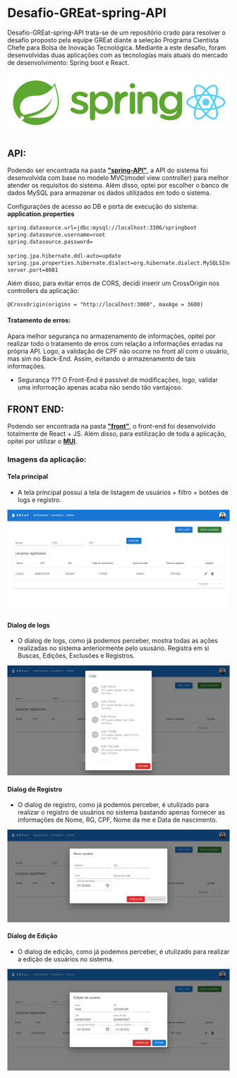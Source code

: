 # Desafio-GREat-spring-API


Desafio-GREat-spring-API trata-se de um repositório crado para resolver o desafio proposto pela equipe GREat diante a seleção Programa Cientista Chefe para Bolsa de Inovação Tecnológica. Mediante a este desafio, foram desenvolvidas duas aplicações com as tecnologias mais atuais do mercado de desenvolvimento: Spring boot e React.
<center>
  <img alt="logowhiledgp" src="imgs/springAndReact.png" />
</center>


## API:

Podendo ser encontrada na pasta <a href="https://github.com/lucasDSBR/desafio-GREat-spring-API-and-Front/tree/main/spring-API"><b>"spring-API"</b></a>, a API do sistema foi desenvolvida com base no modelo MVC(model view controller) para melhor atender os requisitos do sistema. Além disso, optei por escolher o banco de dados MySQL para armazenar os dados utilizados em todo o sistema.

Configurações de acesso ao DB e porta de execução do sistema:
<b>application.properties</b>
```
spring.datasource.url=jdbc:mysql://localhost:3306/springboot
spring.datasource.username=root
spring.datasource.password=
 
spring.jpa.hibernate.ddl-auto=update
spring.jpa.properties.hibernate.dialect=org.hibernate.dialect.MySQL5InnoDBDialect
server.port=8081
```
Além disso, para evitar erros de CORS, decidi inserir um CrossOrigin nos controllers da aplicação:
```
@CrossOrigin(origins = "http://localhost:3000", maxAge = 3600)
```

#### Tratamento de erros:
Apara melhor segurança no armazenamento de informações, opitei por realizar todo o tratamento de erros com relação a informações erradas na própria API. Logo, a validação de CPF não ocorre no front alí com o usuário, mas sim no Back-End. Assim, evitando o armazenamento de tais informações.
- Segurança ??? O Front-End é passível de modificações, logo, validar uma informação apenas acaba não sendo tão vantajoso.
## FRONT END:
Podendo ser encontrada na pasta <a href="https://github.com/lucasDSBR/desafio-GREat-spring-API-and-Front/tree/main/front"><b>"front"</b></a>, o front-end foi desenvolvido totalmente de React + JS. Além disso, para estilização de toda a aplicação, opitei por utilizar o <a href="https://mui.com/pt/"><b>MUI</b></a>.

### Imagens da aplicação:
#### Tela principal

- A tela principal possui a tela de listagem de usuários + filtro + botôes de logs e registro.
<img alt="logowhiledgp" src="imgs/screencapture-localhost-3000-2022-07-18-21_50_25.png" />

#### Dialog de logs

- O dialog de logs, como já podemos perceber, mostra todas as ações realizadas no sistema anteriormente pelo ususário. Registra em si Buscas, Edições, Exclusões e Registros.

<img alt="logowhiledgp" src="imgs/screencapture-localhost-3000-2022-07-18-21_51_13.png" />

#### Dialog de Registro
- O dialog de registro, como já podemos perceber, é utulizado para realizar o registro de usuários no sistema bastando apenas fornecer as informações de Nome, RG, CPF, Nome da me e Data de nascimento.

<img alt="logowhiledgp" src="imgs/screencapture-localhost-3000-2022-07-18-21_51_33.png" />

#### Dialog de Edição
- O dialog de edição, como já podemos perceber, é utulizado para realizar a edição de usuários no sistema.
<img alt="logowhiledgp" src="imgs/screencapture-localhost-3000-2022-07-18-21_58_32.png" />


